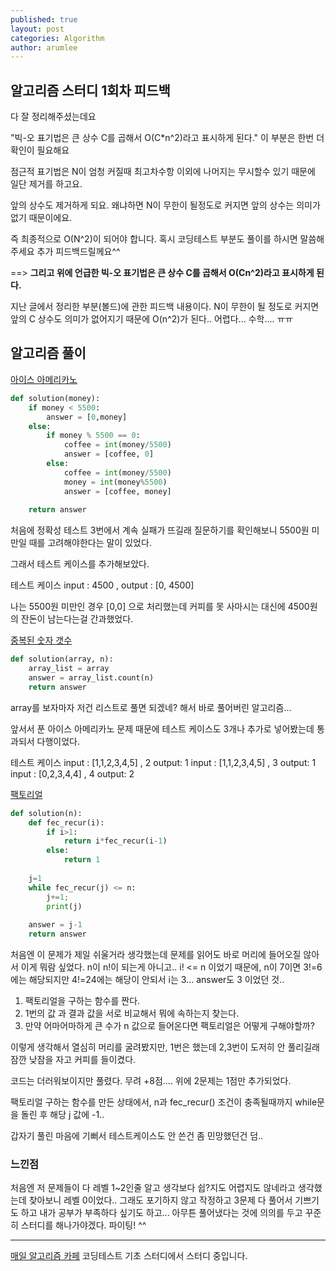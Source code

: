 ```yaml
---
published: true
layout: post
categories: Algorithm
author: arumlee
---
```


## 알고리즘 스터디 1회차 피드백

다 잘 정리해주셨는데요

"빅-오 표기법은 큰 상수 C를 곱해서 O(C*n^2)라고 표시하게 된다." 이 부분은 한번 더 확인이 필요해요

점근적 표기법은 N이 엄청 커질때 최고차수항 이외에 나머지는 무시할수 있기 때문에 일단 제거를 하고요.

앞의 상수도 제거하게 되요. 왜냐하면 N이 무한이 될정도로 커지면 앞의 상수는 의미가 없기 때문이에요.

즉 최종적으로 O(N^2)이 되어야 합니다. 혹시 코딩테스트 부분도 풀이를 하시면 말씀해주세요 추가 피드백드릴께요^^

==> **그리고 위에 언급한 빅-오 표기법은 큰 상수 C를 곱해서 O(Cn^2)라고 표시하게 된다.**

지난 글에서 정리한 부분(볼드)에 관한 피드백 내용이다. N이 무한이 될 정도로 커지면 앞의 C 상수도 의미가 없어지기 때문에 O(n^2)가 된다.. 어렵다... 수학.... ㅠㅠ


## 알고리즘 풀이

[아이스 아메리카노](https://school.programmers.co.kr/learn/courses/30/lessons/120819)

```python
def solution(money):
    if money < 5500:
        answer = [0,money]
    else:
        if money % 5500 == 0:
            coffee = int(money/5500)
            answer = [coffee, 0]
        else:
            coffee = int(money/5500)
            money = int(money%5500)
            answer = [coffee, money]
    
    return answer
```

처음에 정확성 테스트 3번에서 계속 실패가 뜨길래 질문하기를 확인해보니 5500원 미만일 때를 고려해야한다는 말이 있었다.

그래서 테스트 케이스를 추가해보았다.

테스트 케이스
input : 4500 , output : [0, 4500]

나는 5500원 미만인 경우 [0,0] 으로 처리했는데 커피를 못 사마시는 대신에 4500원의 잔돈이 남는다는걸 간과했었다.

[중복된 숫자 갯수](https://school.programmers.co.kr/learn/courses/30/lessons/120583)

```python
def solution(array, n):
    array_list = array
    answer = array_list.count(n)
    return answer
```

array를 보자마자 저건 리스트로 풀면 되겠네? 해서 바로 풀어버린 알고리즘...

앞서서 푼 아이스 아메리카노 문제 때문에 테스트 케이스도 3개나 추가로 넣어봤는데 통과되서 다행이었다.

테스트 케이스
input : [1,1,2,3,4,5] , 2 output: 1
input : [1,1,2,3,4,5] , 3 output: 1
input : [0,2,3,4,4] , 4 output: 2

[팩토리얼](https://school.programmers.co.kr/learn/courses/30/lessons/120848)

```python
def solution(n):
    def fec_recur(i):
        if i>1:
            return i*fec_recur(i-1)
        else:
            return 1
    
    j=1
    while fec_recur(j) <= n:
        j+=1;
        print(j)
        
    answer = j-1
    return answer
```
처음엔 이 문제가 제일 쉬울거라 생각했는데 문제를 읽어도 바로 머리에 들어오질 않아서 이게 뭐람 싶었다. n이 n!이 되는게 아니고.. i! <= n 이었기 때문에,
n이 7이면 3!=6에는 해당되지만 4!=24에는 해당이 안되서 i는 3... answer도 3 이었던 것..

1. 팩토리얼을 구하는 함수를 짠다.
2. 1번의 값 과 결과 값을 서로 비교해서 뭐에 속하는지 찾는다.
3. 만약 어마어마하게 큰 수가 n 값으로 들어온다면 팩토리얼은 어떻게 구해야할까?

이렇게 생각해서 열심히 머리를 굴려봤지만, 1번은 했는데 2,3번이 도저히 안 풀리길래 잠깐 낮잠을 자고 커피를 들이켰다.

코드는 더러워보이지만 풀렸다. 무려 +8점.... 위에 2문제는 1점만 추가되었다.

팩토리얼 구하는 함수를 만든 상태에서, n과 fec_recur() 조건이 충족될때까지 while문을 돌린 후 해당 j 값에 -1..

갑자기 풀린 마음에 기뻐서 테스트케이스도 안 쓴건 좀 민망했던건 덤..

### 느낀점
처음엔 저 문제들이 다 레벨 1~2인줄 알고 생각보다 쉽?지도 어렵지도 않네라고 생각했는데 찾아보니 레벨 0이었다..
그래도 포기하지 않고 작정하고 3문제 다 풀어서 기쁘기도 하고 내가 공부가 부족하다 싶기도 하고... 아무튼 풀어냈다는 것에 의의를 두고 꾸준히 스터디를 해나가야겠다. 파이팅! ^^

---

[매일 알고리즘 카페](https://cafe.naver.com/dremdeveloper/948) 코딩테스트 기초 스터디에서 스터디 중입니다.
